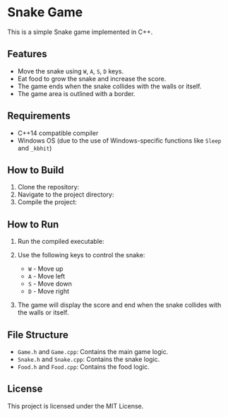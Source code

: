 # Snake Game

This is a simple Snake game implemented in C++.

## Features

- Move the snake using `W`, `A`, `S`, `D` keys.
- Eat food to grow the snake and increase the score.
- The game ends when the snake collides with the walls or itself.
- The game area is outlined with a border.

## Requirements

- C++14 compatible compiler
- Windows OS (due to the use of Windows-specific functions like `Sleep` and `_kbhit`)

## How to Build

1. Clone the repository:
2. Navigate to the project directory:
3. Compile the project:

## How to Run

1. Run the compiled executable:

2. Use the following keys to control the snake:
    - `W` - Move up
    - `A` - Move left
    - `S` - Move down
    - `D` - Move right

3. The game will display the score and end when the snake collides with the walls or itself.

## File Structure

- `Game.h` and `Game.cpp`: Contains the main game logic.
- `Snake.h` and `Snake.cpp`: Contains the snake logic.
- `Food.h` and `Food.cpp`: Contains the food logic.

## License

This project is licensed under the MIT License.
    
 